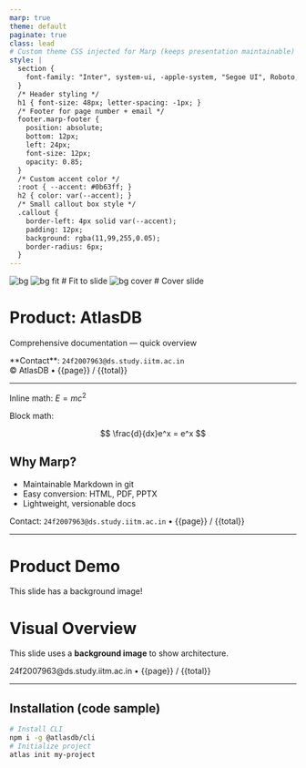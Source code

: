 ```yaml
---
marp: true
theme: default
paginate: true
class: lead
# Custom theme CSS injected for Marp (keeps presentation maintainable)
style: |
  section {
    font-family: "Inter", system-ui, -apple-system, "Segoe UI", Roboto, "Helvetica Neue", Arial;
  }
  /* Header styling */
  h1 { font-size: 48px; letter-spacing: -1px; }
  /* Footer for page number + email */
  footer.marp-footer {
    position: absolute;
    bottom: 12px;
    left: 24px;
    font-size: 12px;
    opacity: 0.85;
  }
  /* Custom accent color */
  :root { --accent: #0b63ff; }
  h2 { color: var(--accent); }
  /* Small callout box style */
  .callout {
    border-left: 4px solid var(--accent);
    padding: 12px;
    background: rgba(11,99,255,0.05);
    border-radius: 6px;
  }
---
```


<style>
  blockquote {
    font-style: italic;
  }
  section {
    background-image: url('https://picsum.photos/200');
    background-repeat: no-repeat;
    background-position: top 20px right 20px;
    background-size: 80px auto;
  }
</style>


<!-- Background image -->

![bg](background.jpg)
![bg fit](background.jpg) # Fit to slide
![bg cover](background.jpg) # Cover slide



<!--
  Product Documentation — Marp
  Author: Technical Writer
  Contact: 24f2007963@ds.study.iitm.ac.in
-->


# Product: AtlasDB
Comprehensive documentation — quick overview

<div class="callout">
**Contact**: <code>24f2007963@ds.study.iitm.ac.in</code>
</div>

<footer class="marp-footer">© AtlasDB • <span>{{page}} / {{total}}</span></footer>

---

Inline math: $E = mc^2$

Block math:

$$
\frac{d}{dx}e^x = e^x
$$

<!-- slide: class="center" -->

## Why Marp?
- Maintainable Markdown in git
- Easy conversion: HTML, PDF, PPTX
- Lightweight, versionable docs

<footer class="marp-footer">Contact: <code>24f2007963@ds.study.iitm.ac.in</code> • <span>{{page}} / {{total}}</span></footer>

---

<!-- _backgroundImage: url('https://picsum.photos/200/300') -->
<!-- _color: white -->
# Product Demo
This slide has a background image!
<!-- You can also use your own image hosted in the repo (relative path). -->
# Visual Overview
This slide uses a **background image** to show architecture.

<footer class="marp-footer">24f2007963@ds.study.iitm.ac.in • <span>{{page}} / {{total}}</span></footer>

---

## Installation (code sample)

```bash
# Install CLI
npm i -g @atlasdb/cli
# Initialize project
atlas init my-project
